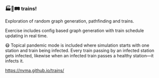 ### 🏭🚂🛤️ trains!

Exploration of random graph generation, pathfinding and trains.

Exercise includes config based graph generation with train schedule updating in real time.

😷 Topical pandemic mode is included where simulation starts with one station and train being infected. Every train passing by an infected station gets infected, likewise when an infected train passes a healthy station—it infects it.

https://nvma.github.io/trains/
